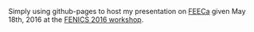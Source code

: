 Simply using github-pages to host my presentation on [FEECa](github.com/Airini/FEECa)
given May 18th, 2016 at the [FENICS 2016 workshop](http://fenicsproject.org/featured/2016/fenics16_oslo.html).
